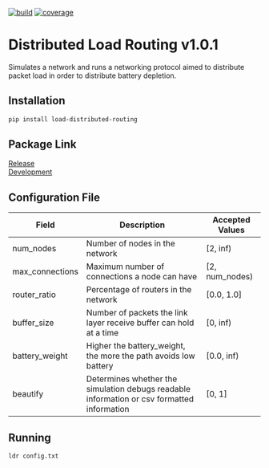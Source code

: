 [![build](https://img.shields.io/github/workflow/status/kylebrain/networking-final-project/Build%20Test%20Deploy)](https://github.com/kylebrain/networking-final-project/actions)
[![coverage](https://img.shields.io/codecov/c/github/kylebrain/networking-final-project)](https://codecov.io/gh/kylebrain/networking-final-project)
# Distributed Load Routing v1.0.1
Simulates a network and runs a networking protocol aimed to distribute packet load in order to distribute battery depletion.

## Installation
```bash
pip install load-distributed-routing
```

## Package Link
[Release](https://pypi.org/project/load-distributed-routing/)\
[Development](https://test.pypi.org/project/load-distributed-routing/)

## Configuration File

| Field | Description | Accepted Values |
| ----- |------------ | --------------- |
| num_nodes | Number of nodes in the network | [2, inf) |
| max_connections | Maximum number of connections a node can have | [2, num_nodes) |
| router_ratio | Percentage of routers in the network | [0.0, 1.0] |
| buffer_size | Number of packets the link layer receive buffer can hold at a time | [0, inf) |
| battery_weight | Higher the battery_weight, the more the path avoids low battery | [0.0, inf) |
| beautify | Determines whether the simulation debugs readable information or csv formatted information | [0, 1] |

## Running
```bash
ldr config.txt
```
